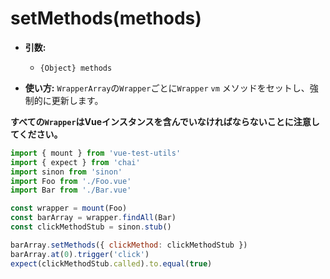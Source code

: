 
# setMethods(methods)

- **引数:**
  - `{Object} methods`

- **使い方:**
`WrapperArray`の`Wrapper`ごとに`Wrapper` `vm` メソッドをセットし、強制的に更新します。

**すべての`Wrapper`はVueインスタンスを含んでいなければならないことに注意してください。**

```js
import { mount } from 'vue-test-utils'
import { expect } from 'chai'
import sinon from 'sinon'
import Foo from './Foo.vue'
import Bar from './Bar.vue'

const wrapper = mount(Foo)
const barArray = wrapper.findAll(Bar)
const clickMethodStub = sinon.stub()

barArray.setMethods({ clickMethod: clickMethodStub })
barArray.at(0).trigger('click')
expect(clickMethodStub.called).to.equal(true)
```
